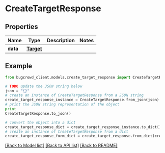 # CreateTargetResponse


## Properties

Name | Type | Description | Notes
------------ | ------------- | ------------- | -------------
**data** | [**Target**](Target.md) |  | 

## Example

```python
from bugcrowd_client.models.create_target_response import CreateTargetResponse

# TODO update the JSON string below
json = "{}"
# create an instance of CreateTargetResponse from a JSON string
create_target_response_instance = CreateTargetResponse.from_json(json)
# print the JSON string representation of the object
print
CreateTargetResponse.to_json()

# convert the object into a dict
create_target_response_dict = create_target_response_instance.to_dict()
# create an instance of CreateTargetResponse from a dict
create_target_response_form_dict = create_target_response.from_dict(create_target_response_dict)
```
[[Back to Model list]](../README.md#documentation-for-models) [[Back to API list]](../README.md#documentation-for-api-endpoints) [[Back to README]](../README.md)


